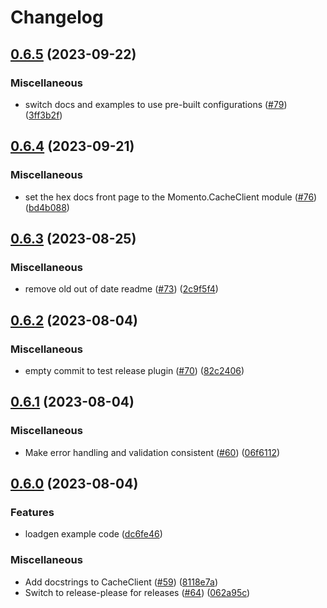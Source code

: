 # Changelog

## [0.6.5](https://github.com/momentohq/client-sdk-elixir/compare/v0.6.4...v0.6.5) (2023-09-22)


### Miscellaneous

* switch docs and examples to use pre-built configurations ([#79](https://github.com/momentohq/client-sdk-elixir/issues/79)) ([3ff3b2f](https://github.com/momentohq/client-sdk-elixir/commit/3ff3b2f3ff44ced8b1bd4ccf7e151049415f5ef1))

## [0.6.4](https://github.com/momentohq/client-sdk-elixir/compare/v0.6.3...v0.6.4) (2023-09-21)


### Miscellaneous

* set the hex docs front page to the Momento.CacheClient module ([#76](https://github.com/momentohq/client-sdk-elixir/issues/76)) ([bd4b088](https://github.com/momentohq/client-sdk-elixir/commit/bd4b088c6100c7fe2ee74ba6dcd7371665d6a7e4))

## [0.6.3](https://github.com/momentohq/client-sdk-elixir/compare/v0.6.2...v0.6.3) (2023-08-25)


### Miscellaneous

* remove old out of date readme ([#73](https://github.com/momentohq/client-sdk-elixir/issues/73)) ([2c9f5f4](https://github.com/momentohq/client-sdk-elixir/commit/2c9f5f44f8682861f7666273fcf4e4236191b01e))

## [0.6.2](https://github.com/momentohq/client-sdk-elixir/compare/v0.6.1...v0.6.2) (2023-08-04)


### Miscellaneous

* empty commit to test release plugin ([#70](https://github.com/momentohq/client-sdk-elixir/issues/70)) ([82c2406](https://github.com/momentohq/client-sdk-elixir/commit/82c24062ffb2bd4e63da6c05e24f677ea4750a6b))

## [0.6.1](https://github.com/momentohq/client-sdk-elixir/compare/v0.6.0...v0.6.1) (2023-08-04)


### Miscellaneous

* Make error handling and validation consistent ([#60](https://github.com/momentohq/client-sdk-elixir/issues/60)) ([06f6112](https://github.com/momentohq/client-sdk-elixir/commit/06f6112de4225542570c95d85b88a557b7359182))

## [0.6.0](https://github.com/momentohq/client-sdk-elixir/compare/v0.5.0...v0.6.0) (2023-08-04)


### Features

* loadgen example code ([dc6fe46](https://github.com/momentohq/client-sdk-elixir/commit/dc6fe467c293b0e31800cedf0f735a2e2113c1bb))


### Miscellaneous

* Add docstrings to CacheClient ([#59](https://github.com/momentohq/client-sdk-elixir/issues/59)) ([8118e7a](https://github.com/momentohq/client-sdk-elixir/commit/8118e7a6316bb561cd2b6de978cda7ba019b5827))
* Switch to release-please for releases ([#64](https://github.com/momentohq/client-sdk-elixir/issues/64)) ([062a95c](https://github.com/momentohq/client-sdk-elixir/commit/062a95c1edf88d77a852d3fa839d8a98794302ed))
